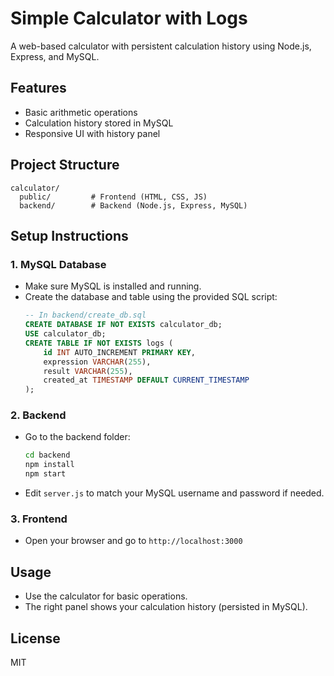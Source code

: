 # Simple Calculator with Logs

A web-based calculator with persistent calculation history using Node.js, Express, and MySQL.

## Features
- Basic arithmetic operations
- Calculation history stored in MySQL
- Responsive UI with history panel

## Project Structure
```
calculator/
  public/         # Frontend (HTML, CSS, JS)
  backend/        # Backend (Node.js, Express, MySQL)
```

## Setup Instructions

### 1. MySQL Database
- Make sure MySQL is installed and running.
- Create the database and table using the provided SQL script:
  ```sql
  -- In backend/create_db.sql
  CREATE DATABASE IF NOT EXISTS calculator_db;
  USE calculator_db;
  CREATE TABLE IF NOT EXISTS logs (
      id INT AUTO_INCREMENT PRIMARY KEY,
      expression VARCHAR(255),
      result VARCHAR(255),
      created_at TIMESTAMP DEFAULT CURRENT_TIMESTAMP
  );
  ```

### 2. Backend
- Go to the backend folder:
  ```sh
  cd backend
  npm install
  npm start
  ```
- Edit `server.js` to match your MySQL username and password if needed.

### 3. Frontend
- Open your browser and go to `http://localhost:3000`

## Usage
- Use the calculator for basic operations.
- The right panel shows your calculation history (persisted in MySQL).

## License
MIT
